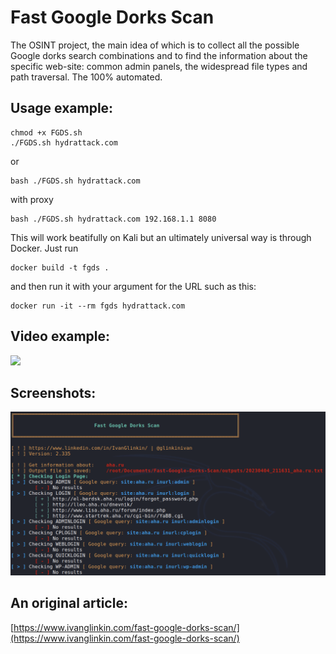 # Fast Google Dorks Scan

The OSINT project, the main idea of which is to collect all the possible Google dorks search combinations and to find the information about the specific web-site: common admin panels, the widespread file types and path traversal. The 100% automated.

Usage example:
--------------
```
chmod +x FGDS.sh
./FGDS.sh hydrattack.com
```
or
```
bash ./FGDS.sh hydrattack.com
```

with proxy

```
bash ./FGDS.sh hydrattack.com 192.168.1.1 8080
```

This will work beatifully on Kali but an ultimately universal way is through Docker. Just run 

```
docker build -t fgds .
```

and then run it with your argument for the URL such as this:

```
docker run -it --rm fgds hydrattack.com
```

Video example:
--------------
![](https://github.com/IvanGlinkin/media_support/blob/main/Fast-Google-Dorks-Scan_Video.gif?raw=true)

Screenshots:
------------
![](https://github.com/IvanGlinkin/media_support/blob/main/Fast-Google-Dorks-Scan_image_2.335.png?raw=true)


An original article:
--------------------
[https://www.ivanglinkin.com/fast-google-dorks-scan/](https://www.ivanglinkin.com/fast-google-dorks-scan/)

